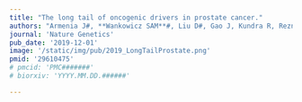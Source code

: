 ```yaml
---
title: "The long tail of oncogenic drivers in prostate cancer."
authors: "Armenia J#, **Wankowicz SAM**#, Liu D#, Gao J, Kundra R, Reznik E, Chatila WK, Chakravarty D, Han GC, Coleman I, Montgomery B, Pritchard C, Morrissey C, Barbieri CE, Beltran H, Sboner A, Zafeiriou Z, Miranda S, Bielski, CM, Penson, AV, Tolonen, C, Huang FW, Robinson, D, Wu YM, Lonigro, R, Garraway LA, Demichelis, F, Kantoff PW, Taplin, M., Abida W, Taylor BS, Scher HI, Nelson PS, de Bono JS, Rubin MA, Sawyers C., Chinnaiyan A, PCF/SU2C International Prostate Cancer Dream Team, Schultz, N., Van Allen, E.M. #Co-First Authors"
journal: 'Nature Genetics'
pub_date: '2019-12-01'
image: '/static/img/pub/2019_LongTailProstate.png'
pmid: '29610475'
# pmcid: 'PMC#######'
# biorxiv: 'YYYY.MM.DD.######'

---
```

